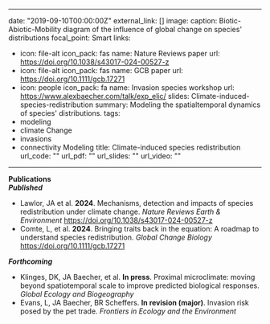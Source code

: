  ---
date: "2019-09-10T00:00:00Z"
external_link: []
image:
  caption: Biotic-Abiotic-Mobility diagram of the influence of global change on species' distributions
  focal_point: Smart
links:
- icon: file-alt
  icon_pack: fas
  name: Nature Reviews paper
  url: https://doi.org/10.1038/s43017-024-00527-z 
- icon: file-alt
  icon_pack: fas
  name: GCB paper
  url: https://doi.org/10.1111/gcb.17271 
- icon: people
  icon_pack: fa
  name: Invasion species workshop
  url: https://www.alexbaecher.com/talk/exp_elic/
slides: Climate-induced-species-redistribution
summary: Modeling the spatialtemporal dynamics of species' distributions.
tags:
- modeling
- climate Change
- invasions
- connectivity Modeling
title: Climate-induced species redistribution
url_code: ""
url_pdf: ""
url_slides: ""
url_video: ""
---

**Publications**  
***Published***  
- Lawlor, JA et al. **2024**. Mechanisms, detection and impacts of species redistribution under climate change. *Nature Reviews Earth & Environment* https://doi.org/10.1038/s43017-024-00527-z 
- Comte, L, et al. **2024**. Bringing traits back in the equation: A roadmap to understand species redistribution. *Global Change Biology* https://doi.org/10.1111/gcb.17271 

***Forthcoming***  
- Klinges, DK, JA Baecher, et al. **In press**. Proximal microclimate: moving beyond spatiotemporal scale to improve predicted biological responses. *Global Ecology and Biogeography* 
- Evans, L, JA Baecher, BR Scheffers. **In revision (major)**. Invasion risk posed by the pet trade. *Frontiers in Ecology and the Environment*

